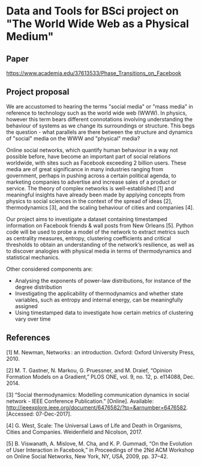 # Data and Tools for BSci project on "The World Wide Web as a Physical Medium"

## Paper

https://www.academia.edu/37613533/Phase_Transitions_on_Facebook

## Project proposal

We are accustomed to hearing the terms "social media" or "mass media" in reference to technology such as the world wide web (WWW). In physics, however this term bears different connotations involving understanding the behaviour of systems as we change its surroundings or structure. This begs the question - what parallels are there between the structure and dynamics of "social" media on the WWW and "physical" media?

Online social networks, which quantify human behaviour in a way not possible before, have become an important part of social relations worldwide, with sites such as Facebook exceeding 2 billion users. These media are of great significance in many industries ranging from government, perhaps in pushing across a certain political agenda, to marketing companies to advertise and increase sales of a product or service. 
The theory of complex networks is well-established [1] and meaningful insights have already been made by applying concepts from physics to social sciences in the context of the spread of ideas [2], thermodynamics [3], and the scaling behaviour of cities and companies [4].

Our project aims to investigate a dataset containing timestamped information on Facebook friends & wall posts from New Orleans [5]. Python code will be used to probe a model of the network to extract metrics such as centrality measures, entropy, clustering coefficients and critical thresholds to obtain an understanding of the network’s resilience, as well as to discover analogies with physical media in terms of thermodynamics and statistical mechanics.

Other considered components are:

*	Analysing the exponents of power-law distributions, for instance of the degree distribution 
*	Investigating the applicability of thermodynamics and whether state variables, such as entropy and internal energy, can be meaningfully assigned
* Using timestamped data to investigate how certain metrics of clustering vary over time

## References

[1]	M. Newman, Networks : an introduction. Oxford: Oxford University Press, 2010.

[2]	M. T. Gastner, N. Markou, G. Pruessner, and M. Draief, “Opinion Formation Models on a Gradient,” PLOS ONE, vol. 9, no. 12, p. e114088, Dec. 2014.

[3]	“Social thermodynamics: Modelling communication dynamics in social network - IEEE Conference Publication.” [Online]. Available: http://ieeexplore.ieee.org/document/6476582/?tp=&arnumber=6476582. [Accessed: 07-Dec-2017].

[4]	G. West, Scale: The Universal Laws of Life and Death in Organisms, Cities and Companies. Weidenfield and Nicolson, 2017.

[5]	B. Viswanath, A. Mislove, M. Cha, and K. P. Gummadi, “On the Evolution of User Interaction in Facebook,” in Proceedings of the 2Nd ACM Workshop on Online Social Networks, New York, NY, USA, 2009, pp. 37–42.

